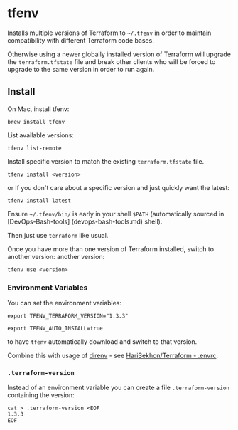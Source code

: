 # tfenv

Installs multiple versions of Terraform to `~/.tfenv` in order to maintain compatibility with different Terraform code
bases.

Otherwise using a newer globally installed version of Terraform will upgrade the `terraform.tfstate` file and break
other clients who will be forced to upgrade to the same version in order to run again.

<!-- INDEX_START -->
<!-- INDEX_END -->

## Install

On Mac, install tfenv:

```shell
brew install tfenv
```

List available versions:

```shell
tfenv list-remote
```

Install specific version to match the existing `terraform.tfstate` file.

```shell
tfenv install <version>
```

or if you don't care about a specific version and just quickly want the latest:

```shell
tfenv install latest
```

Ensure `~/.tfenv/bin/` is early in your shell `$PATH` (automatically sourced in [DevOps-Bash-tools]
(devops-bash-tools.md)
shell).

Then just use `terraform` like usual.

Once you have more than one version of Terraform installed, switch to another version:
another version:

```shell
tfenv use <version>
```

### Environment Variables

You can set the environment variables:

```shell
export TFENV_TERRAFORM_VERSION="1.3.3"
```

```shell
export TFENV_AUTO_INSTALL=true
```

to have `tfenv` automatically download and switch to that version.

Combine this with usage of [direnv](direnv.md) -
see [HariSekhon/Terraform - .envrc](https://github.com/HariSekhon/Terraform/blob/master/.envrc).

### `.terraform-version`

Instead of an environment variable you can create a file `.terraform-version` containing the version:

```shell
cat > .terraform-version <EOF
1.3.3
EOF
```
